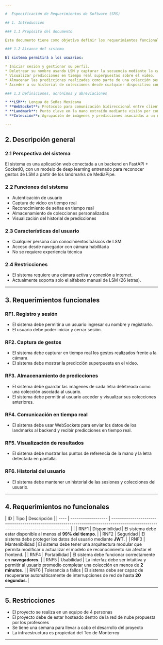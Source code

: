 ```yaml
---

#  Especificación de Requerimientos de Software (SRS)

## 1. Introducción

### 1.1 Propósito del documento

Este documento tiene como objetivo definir los requerimientos funcionales y no funcionales del sistema de reconocimiento de Lengua de Señas Mexicana (LSM) mediante visión artificial, desarrollado como una aplicación web interactiva.

### 1.2 Alcance del sistema

El sistema permitirá a los usuarios:

* Iniciar sesión y gestionar su perfil.
* Deletrear su nombre usando LSM y capturar la secuencia mediante la cámara.
* Visualizar predicciones en tiempo real superpuestas sobre el video.
* Almacenar las predicciones realizadas como parte de una colección personal.
* Acceder a su historial de colecciones desde cualquier dispositivo con acceso a la web.

### 1.3 Definiciones, acrónimos y abreviaciones

* **LSM**: Lengua de Señas Mexicana
* **WebSocket**: Protocolo para comunicación bidireccional entre cliente y servidor
* **Landmark**: Punto clave en la mano extraído mediante visión por computadora
* **Colección**: Agrupación de imágenes y predicciones asociadas a un nombre deletreado

---
```


## 2. Descripción general

### 2.1 Perspectiva del sistema

El sistema es una aplicación web conectada a un backend en FastAPI + SocketIO, con un modelo de deep learning entrenado para reconocer gestos de LSM a partir de los landmarks de MediaPipe.

### 2.2 Funciones del sistema

* Autenticación de usuario
* Captura de video en tiempo real
* Reconocimiento de señas en tiempo real
* Almacenamiento de colecciones personalizadas
* Visualización del historial de predicciones

### 2.3 Características del usuario

* Cualquier persona con conocimientos básicos de LSM
* Acceso desde navegador con cámara habilitada
* No se requiere experiencia técnica

### 2.4 Restricciones

* El sistema requiere una cámara activa y conexión a internet.
* Actualmente soporta solo el alfabeto manual de LSM (26 letras).

---

## 3. Requerimientos funcionales

### RF1. Registro y sesión

* El sistema debe permitir a un usuario ingresar su nombre y registrarlo.
* El usuario debe poder iniciar y cerrar sesión.

### RF2. Captura de gestos

* El sistema debe capturar en tiempo real los gestos realizados frente a la cámara.
* El sistema debe mostrar la predicción superpuesta en el video.

### RF3. Almacenamiento de predicciones

* El sistema debe guardar las imágenes de cada letra deletreada como una colección asociada al usuario.
* El sistema debe permitir al usuario acceder y visualizar sus colecciones anteriores.

### RF4. Comunicación en tiempo real

* El sistema debe usar WebSockets para enviar los datos de los landmarks al backend y recibir predicciones en tiempo real.

### RF5. Visualización de resultados

* El sistema debe mostrar los puntos de referencia de la mano y la letra detectada en pantalla.

### RF6. Historial del usuario

* El sistema debe mantener un historial de las sesiones y colecciones del usuario.

---

## 4. Requerimientos no funcionales

| ID   | Tipo                | Descripción                                                                                                                            |
| ---- | ------------------- | -------------------------------------------------------------------------------------------------------------------------------------- |                                                                                |
| RNF1 | Disponibilidad      | El sistema debe estar disponible al menos el **99% del tiempo**.                                                                       |
| RNF2 | Seguridad           | El sistema debe proteger los datos del usuario mediante **JWT**.                                                                       |
| RNF3 | Mantenibilidad      | El sistema debe tener una arquitectura modular que permita modificar o actualizar el modelo de reconocimiento sin afectar el frontend. |
| RNF4 | Portabilidad        | El sistema debe funcionar correctamente en **navegadores**.                                                                            |
| RNF5 | Usabilidad          | La interfaz debe ser intuitiva y permitir al usuario promedio completar una colección en menos de **2 minutos**.                       |
| RNF6 | Tolerancia a fallos | El sistema debe ser capaz de recuperarse automáticamente de interrupciones de red de hasta **20 segundos**.                            |

---

## 5. Restricciones

* El proyecto se realiza en un equipo de 4 personas
* El proyecto debe de estar hosteado dentro de la red de nube propuesta por los profesores
* Se tiene una semana para llevar a cabo el desarrollo del proyecto
* La infraestructura es propiedad del Tec de Monterrey

---

